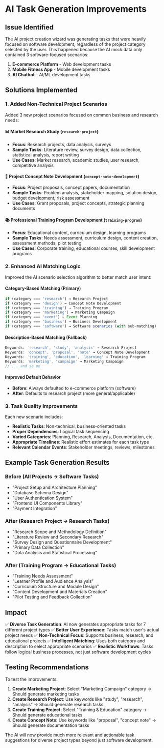 # AI Task Generation Improvements

## Issue Identified
The AI project creation wizard was generating tasks that were heavily focused on software development, regardless of the project category selected by the user. This happened because the AI mock data only contained 3 software-focused scenarios:

1. **E-commerce Platform** - Web development tasks
2. **Mobile Fitness App** - Mobile development tasks  
3. **AI Chatbot** - AI/ML development tasks

## Solutions Implemented

### 1. Added Non-Technical Project Scenarios

Added 3 new project scenarios focused on common business and research needs:

#### 📊 Market Research Study (`research-project`)
- **Focus**: Research projects, data analysis, surveys
- **Sample Tasks**: Literature review, survey design, data collection, statistical analysis, report writing
- **Use Cases**: Market research, academic studies, user research, competitive analysis

#### 📝 Project Concept Note Development (`concept-note-development`)  
- **Focus**: Project proposals, concept papers, documentation
- **Sample Tasks**: Problem analysis, stakeholder mapping, solution design, budget development, risk assessment
- **Use Cases**: Grant proposals, project concepts, strategic planning documents

#### 📚 Professional Training Program Development (`training-program`)
- **Focus**: Educational content, curriculum design, learning programs
- **Sample Tasks**: Needs assessment, curriculum design, content creation, assessment methods, pilot testing
- **Use Cases**: Corporate training, educational courses, skill development programs

### 2. Enhanced AI Matching Logic

Improved the AI scenario selection algorithm to better match user intent:

#### Category-Based Matching (Primary)
```typescript
if (category === 'research') → Research Project
if (category === 'design') → Concept Note Development  
if (category === 'training') → Training Program
if (category === 'marketing') → Marketing Campaign
if (category === 'event') → Event Planning
if (category === 'business') → Business Development
if (category === 'software') → Software scenarios (with sub-matching)
```

#### Description-Based Matching (Fallback)
```typescript
Keywords: 'research', 'study', 'analysis' → Research Project
Keywords: 'concept', 'proposal', 'note' → Concept Note Development
Keywords: 'training', 'education', 'learning' → Training Program
Keywords: 'marketing', 'campaign' → Marketing Campaign
// ... and so on
```

#### Improved Default Behavior
- **Before**: Always defaulted to e-commerce platform (software)
- **After**: Defaults to research project (more general/applicable)

### 3. Task Quality Improvements

Each new scenario includes:
- **Realistic Tasks**: Non-technical, business-oriented tasks
- **Proper Dependencies**: Logical task sequencing
- **Varied Categories**: Planning, Research, Analysis, Documentation, etc.
- **Appropriate Timelines**: Realistic effort estimates for each task type
- **Relevant Calendar Events**: Stakeholder meetings, reviews, milestones

## Example Task Generation Results

### Before (All Projects → Software Tasks)
- "Project Setup and Architecture Planning"
- "Database Schema Design" 
- "User Authentication System"
- "Frontend UI Components Library"
- "Payment Integration"

### After (Research Project → Research Tasks)
- "Research Scope and Methodology Definition"
- "Literature Review and Secondary Research"
- "Survey Design and Questionnaire Development"
- "Primary Data Collection"
- "Data Analysis and Statistical Processing"

### After (Training Program → Educational Tasks)
- "Training Needs Assessment"
- "Learner Profile and Audience Analysis"
- "Curriculum Structure and Module Design"
- "Content Development and Materials Creation"
- "Pilot Testing and Feedback Collection"

## Impact

✅ **Diverse Task Generation**: AI now generates appropriate tasks for 7 different project types
✅ **Better User Experience**: Tasks match user's actual project needs
✅ **Non-Technical Focus**: Supports business, research, and educational projects
✅ **Intelligent Matching**: Uses both category and description to select appropriate scenarios
✅ **Realistic Workflows**: Tasks follow logical business processes, not just software development cycles

## Testing Recommendations

To test the improvements:

1. **Create Marketing Project**: Select "Marketing Campaign" category → Should generate marketing tasks
2. **Create Research Project**: Use keywords like "study", "research", "analysis" → Should generate research tasks  
3. **Create Training Project**: Select "Training & Education" category → Should generate educational tasks
4. **Create Concept Note**: Use keywords like "proposal", "concept note" → Should generate documentation tasks

The AI will now provide much more relevant and actionable task suggestions for diverse project types beyond just software development.
